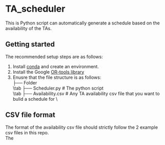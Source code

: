 # TA_scheduler
This is Python script can automatically generate a schedule based on the availability of the TAs.

## Getting started 
The recommended setup steps are as follows:
1. Install  [conda](https://docs.conda.io/projects/conda/en/latest/user-guide/install/download.html) and create an environment.
2. Install the Google [OR-tools library](https://pypi.org/project/ortools/)
3. Enusre that the file structure is as follows: \
    ├── Folder \
    \tab    ├── Scheduler.py               # The python script \
    \tab    ├── Availability.csv           # Any TA availability csv file that you want to bulid a schedule for \

 ## CSV file format
 The format of the availability csv file should strictly follow the 2 example csv files in this repo. \
 The 
